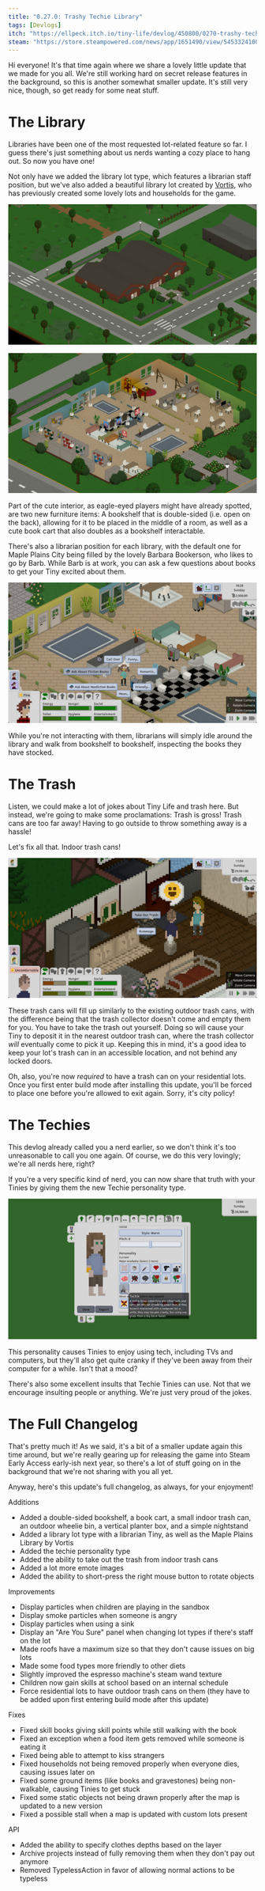 ```yaml
---
title: "0.27.0: Trashy Techie Library"
tags: [Devlogs]
itch: "https://ellpeck.itch.io/tiny-life/devlog/450800/0270-trashy-techie-library"
steam: "https://store.steampowered.com/news/app/1651490/view/5453324100721557422"
---
```


Hi everyone! It's that time again where we share a lovely little update that we made for you all. We're still working hard on secret release features in the background, so this is another somewhat smaller update. It's still very nice, though, so get ready for some neat stuff.

# The Library
Libraries have been one of the most requested lot-related feature so far. I guess there's just something about us nerds wanting a cozy place to hang out. So now you have one!

Not only have we added the library lot type, which features a librarian staff position, but we've also added a beautiful library lot created by [Vortis](https://steamcommunity.com/id/vortis95/), who has previously created some lovely lots and households for the game.

![](22-11-12_13-06-55.png)

![](22-11-12_13-07-01.png)

Part of the cute interior, as eagle-eyed players might have already spotted, are two new furniture items: A bookshelf that is double-sided (i.e. open on the back), allowing for it to be placed in the middle of a room, as well as a cute book cart that also doubles as a bookshelf interactable.

There's also a librarian position for each library, with the default one for Maple Plains City being filled by the lovely Barbara Bookerson, who likes to go by Barb. While Barb is at work, you can ask a few questions about books to get your Tiny excited about them.

![](Tiny_Life_1inmF0FJ4o.png)

While you're not interacting with them, librarians will simply idle around the library and walk from bookshelf to bookshelf, inspecting the books they have stocked.

# The Trash
Listen, we could make a lot of jokes about Tiny Life and trash here. But instead, we're going to make some proclamations: Trash is gross! Trash cans are too far away! Having to go outside to throw something away is a hassle!

Let's fix all that. Indoor trash cans!

![](Tiny_Life_iUsHTNZ6v0.png)

These trash cans will fill up similarly to the existing outdoor trash cans, with the difference being that the trash collector doesn't come and empty them for you. You have to take the trash out yourself. Doing so will cause your Tiny to deposit it in the nearest outdoor trash can, where the trash collector *will* eventually come to pick it up. Keeping this in mind, it's a good idea to keep your lot's trash can in an accessible location, and not behind any locked doors.

Oh, also, you're now *required* to have a trash can on your residential lots. Once you first enter build mode after installing this update, you'll be forced to place one before you're allowed to exit again. Sorry, it's city policy!

# The Techies
This devlog already called you a nerd earlier, so we don't think it's too unreasonable to call you one again. Of course, we do this very lovingly; we're all nerds here, right?

If you're a very specific kind of nerd, you can now share that truth with your Tinies by giving them the new Techie personality type.

![](Tiny_Life_bTK2RIBGqF.png)

This personality causes Tinies to enjoy using tech, including TVs and computers, but they'll also get quite cranky if they've been away from their computer for a while. Isn't that a mood?

There's also some excellent insults that Techie Tinies can use. Not that we encourage insulting people or anything. We're just very proud of the jokes.

# The Full Changelog
That's pretty much it! As we said, it's a bit of a smaller update again this time around, but we're really gearing up for releasing the game into Steam Early Access early-ish next year, so there's a lot of stuff going on in the background that we're not sharing with you all yet.

Anyway, here's this update's full changelog, as always, for your enjoyment!

Additions
- Added a double-sided bookshelf, a book cart, a small indoor trash can, an outdoor wheelie bin, a vertical planter box, and a simple nightstand
- Added a library lot type with a librarian Tiny, as well as the Maple Plains Library by Vortis
- Added the techie personality type
- Added the ability to take out the trash from indoor trash cans
- Added a lot more emote images
- Added the ability to short-press the right mouse button to rotate objects

Improvements
- Display particles when children are playing in the sandbox
- Display smoke particles when someone is angry
- Display particles when using a sink
- Display an "Are You Sure" panel when changing lot types if there's staff on the lot
- Made roofs have a maximum size so that they don't cause issues on big lots
- Made some food types more friendly to other diets
- Slightly improved the espresso machine's steam wand texture
- Children now gain skills at school based on an internal schedule
- Force residential lots to have outdoor trash cans on them (they have to be added upon first entering build mode after this update)

Fixes
- Fixed skill books giving skill points while still walking with the book
- Fixed an exception when a food item gets removed while someone is eating it
- Fixed being able to attempt to kiss strangers
- Fixed households not being removed properly when everyone dies, causing issues later on
- Fixed some ground items (like books and gravestones) being non-walkable, causing Tinies to get stuck
- Fixed some static objects not being drawn properly after the map is updated to a new version
- Fixed a possible stall when a map is updated with custom lots present

API
- Added the ability to specify clothes depths based on the layer
- Archive projects instead of fully removing them when they don't pay out anymore
- Removed TypelessAction in favor of allowing normal actions to be typeless
